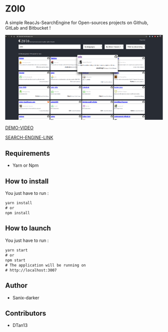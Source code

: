 # Z0l0

A simple ReacJs-SearchEngine for Open-sources projects on Github, GitLab and Bitbucket !

<img src="./public/screenshot.png" />

[DEMO-VIDEO](https://www.loom.com/share/67387a02579b4e5e944adb985441772c)

[SEARCH-ENGINE-LINK](https://zolo.ngrok.io/)

## Requirements

- Yarn or Npm

## How to install

You just have to run :
```shell
yarn install
# or
npm install
```
## How to launch

You just have to run :
```shell
yarn start
# or
npm start
# The application will be running on 
# http://localhost:3007 
```

## Author

- Sanix-darker

## Contributors

- DTan13